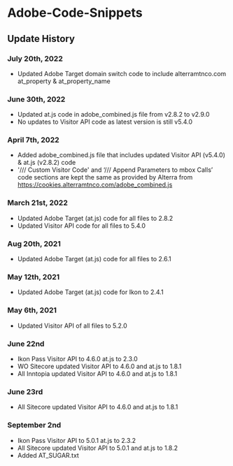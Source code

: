# Adobe-Code-Snippets

## Update History  

### July 20th, 2022
* Updated Adobe Target domain switch code to include alterramtnco.com at_property & at_property_name

### June 30th, 2022
* Updated at.js code in adobe_combined.js file from v2.8.2 to v2.9.0
* No updates to Visitor API code as latest version is still v5.4.0

### April 7th, 2022
* Added adobe_combined.js file that includes updated Visitor API (v5.4.0) & at.js (v2.8.2) code
* '/// Custom Visitor Code' and  ‘/// Append Parameters to mbox Calls’ code sections are kept the same as provided by Alterra from https://cookies.alterramtnco.com/adobe_combined.js

### March 21st, 2022
* Updated Adobe Target (at.js) code for all files to 2.8.2
* Updated Visitor API code for all files to 5.4.0

### Aug 20th, 2021
* Updated Adobe Target (at.js) code for all files to 2.6.1

### May 12th, 2021
* Updated Adobe Target (at.js) code for Ikon to 2.4.1

### May 6th, 2021
* Updated Visitor API of all files to 5.2.0

### June 22nd  

* Ikon Pass Visitor API to 4.6.0 at.js to 2.3.0
* WO Sitecore updated Visitor API to 4.6.0 and at.js to 1.8.1
* All Inntopia updated Visitor API to 4.6.0 and at.js to 1.8.1

### June 23rd  

* All Sitecore updated Visitor API to 4.6.0 and at.js to 1.8.1

### September 2nd 

* Ikon Pass Visitor API to 5.0.1 at.js to 2.3.2
* All Sitecore updated Visitor API to 5.0.1 and at.js to 1.8.2
* Added AT_SUGAR.txt
